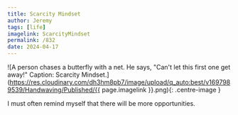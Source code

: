 ```yaml
---
title: Scarcity Mindset
author: Jeremy
tags: [life]
imagelink: ScarcityMindset
permalink: /832
date: 2024-04-17
---
```


![A person chases a butterfly with a net. He says, "Can't let this first one get away!" Caption: Scarcity Mindset.](https://res.cloudinary.com/dh3hm8pb7/image/upload/q_auto:best/v1697989539/Handwaving/Published/{{ page.imagelink }}.png){: .centre-image }

I must often remind myself that there will be more opportunities.
